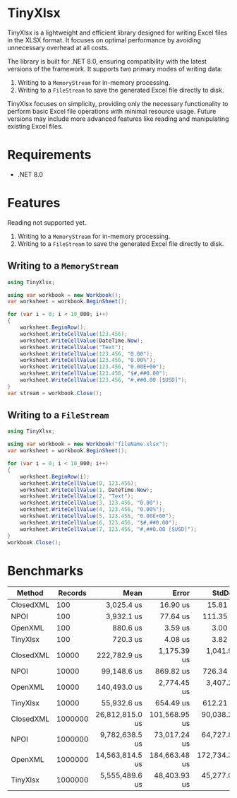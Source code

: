 # TinyXlsx
TinyXlsx is a lightweight and efficient library designed for writing Excel files in the XLSX format. It focuses on optimal performance by avoiding unnecessary overhead at all costs.

The library is built for .NET 8.0, ensuring compatibility with the latest versions of the framework. It supports two primary modes of writing data:

1.  Writing to a `MemoryStream` for in-memory processing.
2.  Writing to a `FileStream` to save the generated Excel file directly to disk.

TinyXlsx focuses on simplicity, providing only the necessary functionality to perform basic Excel file operations with minimal resource usage. Future versions may include more advanced features like reading and manipulating existing Excel files.

# Requirements
- .NET 8.0

# Features
Reading not supported yet.

1.  Writing to a `MemoryStream` for in-memory processing.
2.  Writing to a `FileStream` to save the generated Excel file directly to disk.

## Writing to a `MemoryStream`

```csharp
using TinyXlsx;

using var workbook = new Workbook();
var worksheet = workbook.BeginSheet();

for (var i = 0; i < 10_000; i++)
{
    worksheet.BeginRow();
    worksheet.WriteCellValue(123.456);
    worksheet.WriteCellValue(DateTime.Now);
    worksheet.WriteCellValue("Text");
    worksheet.WriteCellValue(123.456, "0.00");
    worksheet.WriteCellValue(123.456, "0.00%");
    worksheet.WriteCellValue(123.456, "0.00E+00");
    worksheet.WriteCellValue(123.456, "$#,##0.00");
    worksheet.WriteCellValue(123.456, "#,##0.00 [$USD]");
}
var stream = workbook.Close();
```

## Writing to a `FileStream`

```csharp
using TinyXlsx;

using var workbook = new Workbook("fileName.xlsx");
var worksheet = workbook.BeginSheet();

for (var i = 0; i < 10_000; i++)
{
    worksheet.BeginRow(i);
    worksheet.WriteCellValue(0, 123.456);
    worksheet.WriteCellValue(1, DateTime.Now);
    worksheet.WriteCellValue(2, "Text");
    worksheet.WriteCellValue(3, 123.456, "0.00");
    worksheet.WriteCellValue(4, 123.456, "0.00%");
    worksheet.WriteCellValue(5, 123.456, "0.00E+00");
    worksheet.WriteCellValue(6, 123.456, "$#,##0.00");
    worksheet.WriteCellValue(7, 123.456, "#,##0.00 [$USD]");
}
workbook.Close();
```
# Benchmarks
| Method    | Records | Mean            | Error         | StdDev        | Gen0        | Gen1        | Gen2       | Allocated      |
|---------- |-------- |----------------:|--------------:|--------------:|------------:|------------:|-----------:|---------------:|
| ClosedXML | 100     |      3,025.4 us |      16.90 us |      15.81 us |     78.1250 |           - |          - |     1360.38 KB |
| NPOI      | 100     |      3,932.1 us |      77.64 us |     111.35 us |    125.0000 |     31.2500 |          - |     2117.36 KB |
| OpenXML   | 100     |        880.6 us |       3.59 us |       3.00 us |     31.2500 |     15.6250 |          - |      621.33 KB |
| TinyXlsx  | 100     |        720.3 us |       4.08 us |       3.82 us |    333.0078 |    333.0078 |   333.0078 |     1033.76 KB |
| ClosedXML | 10000   |    222,782.9 us |   1,175.39 us |   1,041.96 us |   6000.0000 |   2000.0000 |  1000.0000 |    99994.04 KB |
| NPOI      | 10000   |     99,148.6 us |     869.82 us |     726.34 us |   3500.0000 |   1000.0000 |          - |    60048.81 KB |
| OpenXML   | 10000   |    140,493.0 us |   2,774.45 us |   3,407.28 us |   3333.3333 |   3000.0000 |  1000.0000 |    54245.13 KB |
| TinyXlsx  | 10000   |     55,932.6 us |     654.49 us |     612.21 us |    300.0000 |    300.0000 |   300.0000 |     1034.36 KB |
| ClosedXML | 1000000 | 26,812,815.0 us | 101,568.95 us |  90,038.23 us | 541000.0000 |  80000.0000 | 10000.0000 | 10329501.95 KB |
| NPOI      | 1000000 |  9,782,638.5 us |  73,017.24 us |  64,727.88 us | 357000.0000 |  90000.0000 |  1000.0000 |  5886191.24 KB |
| OpenXML   | 1000000 | 14,563,814.5 us | 184,663.48 us | 172,734.33 us | 263000.0000 | 262000.0000 |  8000.0000 |  4974719.98 KB |
| TinyXlsx  | 1000000 |  5,555,489.6 us |  48,403.93 us |  45,277.06 us |   2000.0000 |   2000.0000 |  2000.0000 |     64551.7 KB |